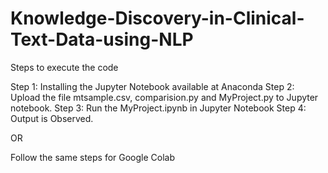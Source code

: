 # Knowledge-Discovery-in-Clinical-Text-Data-using-NLP

Steps to execute the code

Step 1: Installing the Jupyter Notebook available at Anaconda
Step 2: Upload the file mtsample.csv, comparision.py and MyProject.py to Jupyter notebook.
Step 3: Run the MyProject.ipynb in Jupyter Notebook
Step 4: Output is Observed.

OR

Follow the same steps for Google Colab
